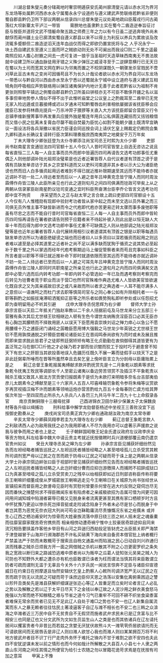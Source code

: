 <!-- { "loadSidebar": true } -->
　　川湖总督朱燮元奏分辖蔺地时奢崇明遁获安氏蔺州廓清燮元请以赤水河为界河东龙场等处属黔河西赤水永宁属蜀永永宁设道府与遵义建武声势联络若黔省非便则蜀自郡县黔仍卫所下部议两朝从信录四川总督朱燮元议处蔺地疏曰臣履戎行问古蔺落红大坝新寨太平泸江一带皆
　　膏腴地也虽隶黔土实在蜀今二酋造逆奉旨征讨臣与按臣并道将文武不惜躯命聚五路之师费三年之力以有今日虽二逆逃奔境外尚未献俘而蔺州疆土业已廓清矣蜀自遵义郡县以来不以得土为利反以养兵为累故谈及改流辄多蹙额但二酋造逆滔天连年血战仅而得之即欲仍置宣抚将与之  人乎况永宁一块土西自建武东至遵义三面而环之贼欲动则无处不可阑出而我设□则二千里之遥最南照应如人腹心肘腋之间去一虎可复进一狼乎当圣祖时天造草昧西南夷无不畏法故就中设建卫所以通血脉徒用牙错之义殊少弹压之威浸寻至于二逆肆意横行已无天日在蜀以为土司而宽其文网在黔以为邻夷而置之不校阴谋既久一朝骤发杀官戮民不啻刈草此亘古未有之变尚可因循苟且不为长久计哉论者欲以赤水河为界自河以东龙场一带悉以与黔自河以西由赤水至永宁悉以还蜀就永宁城中设立道府与遵义建武互相犄角则呼吸相应声势联络用以弹压诸夷保护内地计无善于此者若黔省以为祖制不肯更张则照黎平镇远之例蜀自郡县黔仍卫所虽曰骈枝亦无不可臣不敢侈开疆之名以滋多事但审地势参人情似不得不出于此惟听庙堂之公议皇上之酌裁耳至二酋举已无党无家入险远遁或旦暮接缚或迟以岁通未可知黔蜀唇齿利害相依屡据该省抚臣移会应援臣已发参将林鼎兆提兵一万杀冲羿子猥猡等关直入大方该抚臣郎留合营臣又行令总镇李维新搜菁事毕再发重兵应援外独是蜀连年用兵公私俱匮连藏括而又括钱粮借而又借小民之仳离未复膏血尽罄不戢自焚最为臣忧心如割不能朝夕疆土既清早宜确议一面设法将各兵渐撤以省民力臣谨会同巡按会词上请伏乞皇上赐裁定仍敕院会集九卿科道从长确议复请转行臣次第料理奏报庶西南夷羿之地奠安于万万年矣
　　丁未大理寺少卿张廷登为太仆寺卿添注尚宝司丞王时熙为太仆少卿
　　吏部尚书赵南星言变通铨法四司官额十五人今仅八人昔时司官皆堂上自选无咨访之说且每省直恒二三人每一人自主事而员外而郎中皆遍历四司再请告文选考功郎事任尤重偶乏人则他部调补陆光祖郑汝璧辈是也近者近署皆荐人自代议者遂有顶首之谤于是偶有员缺发单咨访于其乡之京堂科道而又以吏科河南道非其乡者以示大公为诸臣绝谤也然而旧人白多循资起用远者难到不得已就近推补限期速至其远而不能待者亦就近调补不妨一处二人待远者至而后以一人避之昔年吕坤黄克念皆宁陵人而同时周汝霖傅作舟皆江陵人此臣所亲见也行此之道则旬月之间四司俱满而铨政可举矣上从之两朝从信录冢臣赵南星酌议铨司变通之宜时科臣熊奋渭台臣李乔仑皆言文选考功司郎中宜不拘资
　　序采望而久之正与赵太宰之言合故上疏曰吏部四司官额设十五人今仅有八人惟稽勋有现郎中验封考功者皆从家中起之而未至文选以员外署之而三司俱无员外惟主事不缺皆新进而令之代庖即代庖亦苦更易迁转太骤而事多废弛职等虽有尽忠之志而不能自行昔时司官每省直恒二三人每一人自主事而员外而郎中皆轮历四司恒再请告在署者欲请告则预于应籍者来不待起补彼入则此出是以恒无缺人大率十年而后得为郎中文选考功郎中事任尤重不可缺偶乏人则从他部调之陆光祖郑汝璧等是也近年出署者皆荐人自代展转用相引议者遂谓其有顶首之银是以职等每遇员缺发单咨访所以为诸臣绝疑谤之端也而旧者曰人以多资曰以深若循资而起用之则远者难以遽至是必择其道里之近者补之尚不足以满多缺而犹狥于循资之说其势必至起补于数千里之外以掌选而经年代庖考察期迫马上催促管察者来而苟且完事如科臣之所言者是以职等不得已就近推补命下即时就道依限而至其远而不能待者亦就近调补不妨一处二人待远者已至而后以一人避之可耳先年吕坤黄克念皆宁陵人而同时周汝霖傅作舟皆江陵人即同时共职南星之所亲见也行此之道旬月之内而四司俱满矣文选郎中必管六选而后内转考功郎一年即内转不必管选如一年已及而遇考察则考察完而后转见为铨曹者竞于职业而淡于营□也然司官殊难作典选尤难人人皆欲美官皆欲速化既自求之又为其亲戚故旧求之或凡亲故而所以者求之典选者一人耳不能尽满多人之意但以一语谯呵之而杜门求去职等慎简司官与之同心奉公如有升除相托者一一与职等斟酌之如振拔淹滞昭洒冤抑正臣等之所乐者如畏势狥私即听参处或以任怨招尤即为查明留用必不听其引避
　　戊申大理寺丞倪思辉为右少卿
　　督师大学士孙承宗言臣以天启二年抵关门独赵率教以二千余人拮据前屯及马世龙来分立五部三十营雅有条次其后尤世禄王钦相继边人顿有生色今谓世龙纳贿贪淫臣百口必其无臣亦有心胸岂其朦瞆而不择致用匪人以误天下臣愿用袁崇焕刘诏之殚力瘁心以急公不愿用腰缠十万之逋臣闭门诵经之孱瞻臣愿用博大强毅之马世龙少年英锐之尤世禄王世钦不愿用孰愞通脱之奸猾臣尝概论诸臣如王在晋阎鸣泰尚欲有为而时或未及展且推而即来尝求脱此皆君子之徒即熊廷弼矫矫有略王化贞勤勤在衷倘御得其道皆更有为盖泛驾之马在御□□斤弛之才必操乃若才鄙而怯识闇而狡工于投时巧于避患曾不知天下有忠义之肝胆当其欲投善地误入危疆历任既久不展一筹而徒假手以挠天下之是非此廷弼辈所唾而在晋等所羞然幸且去矣乞皇上俛听臣言立为分剖毋以臣庸贻累上是之
　　蓟辽总督王象乾报属夷缚献求款并酌抚赏先是十二月象乾以朗素等求抚象乾令抚夷王牧民等调部长千人至密云诸夷以备边劳苦领赏不及插汉不平象乾责以贼杀王楹又致其人抵法方赏贡使归报朗素于是侦为未款打来明暗多奈名台吉部夷伯彦儿太朗素令之缚献至是三十六家共人五百人叩喜峰输罚象乾令参将朱梅等议赏欲岁再赏视插汉梅不许而朗素等领哨运炮亦营苦酌给九百五十金每春防亡虞方给其弊俟次年加一至四双而止所杀九人杀兵八人各罚三九共马牛羊二百九十七上命叙录各官
　　南京贡鲥鲟限十三艘毋扰驿
　　己酉进锦衣卫田尔耕少保兼太子太保魏良材等各升级以缉捕功
　　刑科给事中解学龙劾督臣杨述中坐视王三善败没宜下巡按御史勘奏从之
　　庚戌尚宝司丞黄正宾为少卿右通政胡汝政为南京太常寺卿
　　辛亥太常寺少卿薛凤翔李若圭为大理寺左右少卿
　　蓟辽总督王象乾言款人之利敌诱西人必为敌用我抚之必为我用即诸人不尽为我用亦可以虚著示声援款之说我与彼争而用之者也上是之
　　壬子朝鲜国昭敬王妃金氏遣议政府左议政李庆全等贡方物礼科左给事中魏大中请云贵主考就近抚按徵聘时兵兴道梗部覆云南仍遣京官贵州如议
　　癸丑大理寺丞吴之皞为左少卿
　　孙承宗言臣见捕获奸细纷然见告而左袒经略者捕皆巡抚之人左袒巡抚者捕皆经略之人甚至喑哑孤儿立杀受赏其敕所司调剂宽严毋以辽民之在苦而疏于防毋以辽民之可疑而苛于诛上是之两朝从信录大学士孙承宗弭边衅张曰臣于视部时曾见捕获奸细纷然见告而左袒经略者捕皆巡抚之人左袒巡抚者捕皆经略之人此岂奸细分曹而应抑岂游徼择人而捕罔不招辞成狱口口为真甚至喑哑之孤儿立杀受赏卖刀之残卒以绐相获即如近日刑部咨称臣传称将要杀王喇嘛奸细董成俊从罗城密放王喇嘛逃走见今王喇嘛日在关城原为尚书张经世从宣镇招来而督臣用之款詟毋见臣时有赏慰何曾要杀何曾在逃大约反侧之窥伺岂尽无因而番快之捶楚何求不得臣微闻东省有陷虏者之亲戚极欲招为击属可借为间更可因间用间诚知城中陷溺者窘辱已极又见脱身来者流离更甚至其携有家口栖顿岁时方且中怀犹豫乃更迫以惨杀死岂择音挺或走险诚念陷身于外者未必尽是甘心而脱身于中者岂其愿为恶党无奈衣冠大列尚可苟全岂靺鞈庸流尽责慷慨况东省之疮痍未  或并生心辽西之栖泊甫安时为惊骨而大姓豪族流落中原日绕三匝之树人摇未定之魂垂橐而往靡室靡家既苦奇穷携赀而  相亲相傍动遭奇祸宁惟中土狡豪居奇踪迹抑且同来流冗相告要挟盖作客他乡举目有山河之异遄归西劫投足皆豺虎之丛臣抵关即严海禁于津登越冒于山海并行濒海郡邑不许私买硝黄下海向来自备资本借官批上纳者概行严禁盖法严于防而未敢概苛于搜索且自杨文通盖州而陷溺之民心日动自刘兴祚通归滨而残暴之贼杀日烦我方开一面之网借贼之杀机以散其不附之心岂更密罗织之条失我之宽政以断归来之路诚恐逃难中原者尚以为叛卒之瓜葛人徒知张元吴昊之贼人为可防也不知野外大都之遭杀亦有机也臣敢谓已诛者为枉而谓法当慎其将来臣敢谓立防者可疏而谓刑无滥于无辜且今关外十六岁兵民一闻讹言惊奔不定臣与诸臣仰宣德威日在约束日在拊摩遂且怡然安辑伏乞皇上酌察人心敕所司调济宽严无以辽民之在苦而疏于防无以流民之可疑而苛于诛庶边臣仰天恩之浩荡以安集仳离俯乘困迫之讐以殄歼丑类矣先是潍县获解奸细谋逆张迩心等辽人皆重足而立矣时论者言辽人必乱之势以及解散之若以辽于太平日尽天下之金钱以奉辽故之人泥沙用之鲜衣美食怒马挽强以为常而绝不知稼穑之艰与节省之道今习气已重牢不可回不耕不织坐食粱黍富者难保无常余而贫者已见无不足此辽人自处于难□之势也不安一也辽人新集自属流寓而东人之暴无赖者往往怙民土著凌逼客子自辽与潍不相长也不安二也三韩之众渰海之卒潍者近三万民中自不无贫贵自不无假贷而施者武弁求民未已是辽贪富与比不相安三也同是辽也又分文武所为文如生员监生山人之类是也而其依诸兵在辽左请托居间以攫富贵者今非昔比而若兹之贪婪无厌犹伏故熊斗大一潍茕茕侨居欲请托而无可请欲居间而无居唇舌是非辽人则曰潍人欲甘心我也而潍人则曰某某拥百万将不利地方彼武弁者目不识丁行尸走肉外务怀于难托之锋内不甘于难割之欲不安四也夫此四不安犹逆谋未发以前之情形也而今何如哉计所解散之大县百人小县七十人隶之两直山东河南之间任其情之所便官为给引士农随之勿以冒籍花诡苛求焉是在抚按有司加之意耳
　　甲寅上不豫

